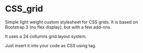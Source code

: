 # CSS_grid
Simple light weight custom stylesheet for CSS grids. It is based on Bootstrap 3 (no flex display), but with a few add-ons. 

It uses a 24 collumns grid layout system.

Just insert it into your code as CSS using <link/> tag.
